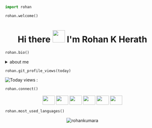 
```python
import rohan

rohan.welcome()
```
<h1 align="center">Hi there <img src="https://raw.githubusercontent.com/MartinHeinz/MartinHeinz/master/wave.gif" width="40px"> I'm Rohan K Herath</h1>

```python
rohan.bio()
```

 <details>
  <summary>about me</summary>
 <p align="center">
<h3>summary</h3>
  <h5>bio : I'm Python Developer from Sri Lanka. Also an Undergraduate at NSBM Green University.<h5>
  <h5>languages : Python, C, C++, Dart, JavaScript, C#, HTML, CSS, PHP, Java</h5>
  <h5>frameworks : Apache Spark, Django, Flask</h5>
  <h5>learning : Everything</h5>
  <h5>IDE : Visual Studio Code, jupyter notebook, pycharm</h5>
 </p>
</details>
  
 ```python
 rohan.git_profile_views(today)
 ```
 
![Today views : ](https://komarev.com/ghpvc/?username=rohankumara)

 ```python
 rohan.connect()
 ```
 
<p align = "center">
<a href="https://dev.to/rohankumara" target="blank"><img align="center"src="https://cdn.jsdelivr.net/npm/simple-icons@3.0.1/icons/dev-dot-to.svg" alt="" height="30" width="40" /></a>
<a href="https://twitter.com/RohankHerath" target="blank"><img align="center" src="https://cdn.jsdelivr.net/npm/simple-icons@3.0.1/icons/twitter.svg" alt="" height="30" width="40" /></a>
<a href="https://www.linkedin.com/in/rohan-k-herath" target="blank"><img align="center" src="https://cdn.jsdelivr.net/npm/simple-icons@3.0.1/icons/linkedin.svg" alt="" height="30" width="40" /></a>
<a href="https://stackoverflow.com/users/10316998/rohan-kumara" target="blank"><img align="center" src="https://cdn.jsdelivr.net/npm/simple-icons@3.0.1/icons/stackoverflow.svg" alt="" height="30" width="40" /></a>
<a href="https://www.facebook.com/rohan.k.herath" target="blank"><img align="center" src="https://cdn.jsdelivr.net/npm/simple-icons@3.0.1/icons/facebook.svg" alt="" height="30" width="40" /></a>
<a href="https://www.instagram.com/rohank.herath" target="blank"><img align="center" src="https://cdn.jsdelivr.net/npm/simple-icons@3.0.1/icons/instagram.svg" alt="" height="30" width="40" /></a>
</p>

<!--
 ```python
 rohan.learning()
 ```

<p align="center">
 <img src="https://upload.wikimedia.org/wikipedia/commons/2/21/Matlab_Logo.png" alt="math" width="40" height="40"/>
 <img src="https://www.vectorlogo.zone/logos/djangoproject/djangoproject-ar21.svg" alt="django" width="100" height="40"/> 
 <img src="https://www.vectorlogo.zone/logos/pocoo_flask/pocoo_flask-official.svg" alt="flask" width="100" height="40"/> 
 <img src="https://www.vectorlogo.zone/logos/mongodb/mongodb-ar21.svg" alt="mongo" width="100" height="40"/> 
 <img src="https://www.vectorlogo.zone/logos/postgresql/postgresql-icon.svg" alt="postgr" width="40" height="40"/> 
 <img src="https://www.vectorlogo.zone/logos/apache_hadoop/apache_hadoop-icon.svg" alt="hd" width="40" height="40"/> 
 <img src="https://www.vectorlogo.zone/logos/google_cloud/google_cloud-icon.svg" alt="gcp" width="40" height="40"/> 
 <img src="https://www.vectorlogo.zone/logos/amazon_aws/amazon_aws-icon.svg" alt="aws" width="40" height="40"/> 
 <img src="https://www.vectorlogo.zone/logos/microsoft_azure/microsoft_azure-icon.svg" alt="az" width="40" height="40"/> 
 <img src="https://www.vectorlogo.zone/logos/linux/linux-icon.svg" alt="lin" width="40" height="40"/> </p><p></p>// -->

 ```python
 rohan.most_used_languages()
 ```
<p align = "center"><img align="center" src="https://github-readme-stats.vercel.app/api/top-langs/?username=rohankumara&layout=compact" alt="rohankumara" /></p>
